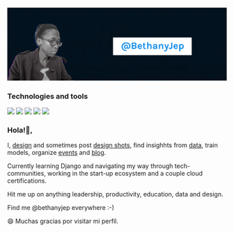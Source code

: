 

<!--
**BethanyJep/BethanyJep** is a ✨ _special_ ✨ repository because its `README.md` (this file) appears on your GitHub profile.
[![Top Langs](https://github-readme-stats.vercel.app/api/top-langs/?username=BethanyJep)](https://github.com/anuraghazra/github-readme-stats)
[![Bethany's github stats](https://github-readme-stats.vercel.app/api?username=bethanyjep)](https://github.com/anuraghazra/github-readme-stats)
Here are some ideas to get you started:
### 👩‍💻!, 
[![Bethany's github stats](https://github-readme-stats.vercel.app/api?username=bethanyjep)](https://github.com/anuraghazra/github-readme-stats)
![](https://img.shields.io/badge/Code-JavaScript-informational?style=flat&logo=<LOGO_NAME>&logoColor=white&color=2bbc8a)
[![Top Langs](https://github-readme-stats.vercel.app/api/top-langs/?username=BethanyJep)](https://github.com/anuraghazra/github-readme-stats)
-->

[![Header](https://github.com/BethanyJep/100DaysOfDesign/blob/master/github-header-final.png "Header")](https://bethanyjep.live/)

### Technologies and tools
![](https://img.shields.io/badge/Code-Python-informational?style=flat&logo=<LOGO_NAME>&logoColor=white&color=2bbc8a)
![](https://img.shields.io/badge/Editor-VSCode-informational?style=flat&logo=<LOGO_NAME>&logoColor=white&color=2bbc8a)
![](https://img.shields.io/badge/CLoud-Azure-informational?style=flat&logo=<LOGO_NAME>&logoColor=white&color=2bbc8a)
![](https://img.shields.io/badge/Design-Figma-informational?style=flat&logo=<LOGO_NAME>&logoColor=white&color=2bbc8a)
![](https://img.shields.io/badge/Design-Photoshop-informational?style=flat&logo=<LOGO_NAME>&logoColor=white&color=2bbc8a)

### Hola!👋, 

I, [design](https://www.notion.so/inncreators/UI-UX-Design-Portfolio-b89755d53d894ab09893fb3ee2fadc0f) and sometimes post [design shots](https://dribbble.com/InnCreate), find insighhts from [data](https://github.com/BethanyJep), train models, organize [events](https://www.meetup.com/MS-Ambassadors-KE/) and [blog](https://bethanyjep.live/).

Currently learning Django and navigating my way through tech-communities, working in the start-up ecosystem and a couple cloud certifications.

Hit me up on anything leadership, productivity, education, data and design.

Find me @bethanyjep everywhere :-)

😄 Muchas gracias por visitar mi perfil. 







